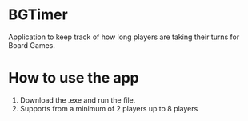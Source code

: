 # BGTimer
Application to keep track of how long players are taking their turns for Board Games.


# How to use the app
1. Download the .exe and run the file.
2. Supports from a minimum of 2 players up to 8 players


